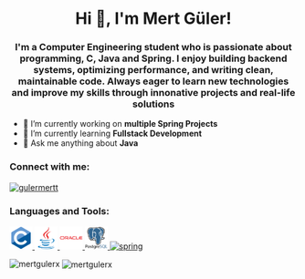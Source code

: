 <h1 align="center">Hi 👋, I'm Mert Güler!</h1>
<h3 align="center">I'm a Computer Engineering student who is passionate about programming, C, Java and Spring. I enjoy building backend systems, optimizing performance, and writing clean, maintainable code. Always eager to learn new technologies and improve my skills through innonative projects and real-life solutions</h3>

- 🔭 I’m currently working on **multiple Spring Projects**
- 🌱 I’m currently learning **Fullstack Development**
- 💬 Ask me anything about **Java**

<h3 align="left">Connect with me:</h3>
<p align="left">
<a href="https://linkedin.com/in/gulermertt" target="blank"><img align="center" src="https://raw.githubusercontent.com/rahuldkjain/github-profile-readme-generator/master/src/images/icons/Social/linked-in-alt.svg" alt="gulermertt" height="30" width="40" /></a>
</p>

<h3 align="left">Languages and Tools:</h3>
<p align="left"> <a href="https://www.cprogramming.com/" target="_blank" rel="noreferrer"> <img src="https://raw.githubusercontent.com/devicons/devicon/master/icons/c/c-original.svg" alt="c" width="40" height="40"/> </a> <a href="https://www.java.com" target="_blank" rel="noreferrer"> <img src="https://raw.githubusercontent.com/devicons/devicon/master/icons/java/java-original.svg" alt="java" width="40" height="40"/> </a> <a href="https://www.oracle.com/" target="_blank" rel="noreferrer"> <img src="https://raw.githubusercontent.com/devicons/devicon/master/icons/oracle/oracle-original.svg" alt="oracle" width="40" height="40"/> </a> <a href="https://www.postgresql.org" target="_blank" rel="noreferrer"> <img src="https://raw.githubusercontent.com/devicons/devicon/master/icons/postgresql/postgresql-original-wordmark.svg" alt="postgresql" width="40" height="40"/> </a> <a href="https://spring.io/" target="_blank" rel="noreferrer"> <img src="https://www.vectorlogo.zone/logos/springio/springio-icon.svg" alt="spring" width="40" height="40"/> </a> </p>

<p><img align="left" src="https://github-readme-stats.vercel.app/api/top-langs?username=mertgulerx&show_icons=true&locale=en&layout=compact&theme=github_dark_dimmed" alt="mertgulerx" /></p>

<p>&nbsp;<img align="center" src="https://github-readme-stats.vercel.app/api?username=mertgulerx&include_all_commits=true&show_icons=true&locale=en&theme=github_dark_dimmed" alt="mertgulerx" /></p>


